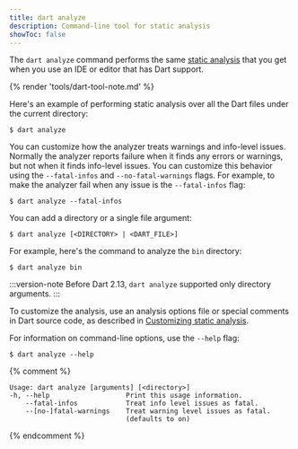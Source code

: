 ```yaml
---
title: dart analyze
description: Command-line tool for static analysis
showToc: false
---
```


The `dart analyze` command
performs the same [static analysis][]
that you get when you use an IDE or editor that has Dart support.

{% render 'tools/dart-tool-note.md' %}

Here's an example of performing static analysis over all the Dart files
under the current directory:

```console
$ dart analyze
```

You can customize how the analyzer treats warnings and info-level issues.
Normally the analyzer reports failure when it finds any errors or warnings,
but not when it finds info-level issues.
You can customize this behavior using the
`--fatal-infos` and `--no-fatal-warnings` flags.
For example, to make the analyzer fail when any issue is 
the `--fatal-infos` flag:

```console
$ dart analyze --fatal-infos
```

You can add a directory or a single file argument:

```console
$ dart analyze [<DIRECTORY> | <DART_FILE>]
```

For example, here's the command to analyze the `bin` directory:

```console
$ dart analyze bin
```

:::version-note
Before Dart 2.13, `dart analyze` supported only directory arguments.
:::

To customize the analysis, use an analysis options file
or special comments in Dart source code,
as described in [Customizing static analysis][static analysis].

For information on command-line options, use the `--help` flag:

```console
$ dart analyze --help
```

[static analysis]: /tools/analysis

{% comment %}
```
Usage: dart analyze [arguments] [<directory>]
-h, --help                   Print this usage information.
    --fatal-infos            Treat info level issues as fatal.
    --[no-]fatal-warnings    Treat warning level issues as fatal.
                             (defaults to on)
```
{% endcomment %}
